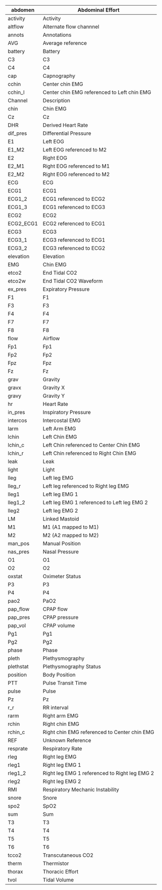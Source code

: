 | abdomen    | Abdominal Effort                              |
| ---------- | --------------------------------------------- |
| activity   | Activity                                      |
| altflow    | Alternate flow channnel                       |
| annots     | Annotations                                   |
| AVG        | Average reference                             |
| battery    | Battery                                       |
| C3         | C3                                            |
| C4         | C4                                            |
| cap        | Capnography                                   |
| cchin      | Center chin EMG                               |
| cchin\_l   | Center chin EMG referenced to Left chin EMG   |
| Channel    | Description                                   |
| chin       | Chin EMG                                      |
| Cz         | Cz                                            |
| DHR        | Derived Heart Rate                            |
| dif\_pres  | Differential Pressure                         |
| E1         | Left EOG                                      |
| E1\_M2     | Left EOG referenced to M2                     |
| E2         | Right EOG                                     |
| E2\_M1     | Right EOG referenced to M1                    |
| E2\_M2     | Right EOG referenced to M2                    |
| ECG        | ECG                                           |
| ECG1       | ECG1                                          |
| ECG1\_2    | ECG1 referenced to ECG2                       |
| ECG1\_3    | ECG1 referenced to ECG3                       |
| ECG2       | ECG2                                          |
| ECG2\_ECG1 | ECG2 referenced to ECG1                       |
| ECG3       | ECG3                                          |
| ECG3\_1    | ECG3 referenced to ECG1                       |
| ECG3\_2    | ECG3 referenced to ECG2                       |
| elevation  | Elevation                                     |
| EMG        | Chin EMG                                      |
| etco2      | End Tidal CO2                                 |
| etco2w     | End Tidal CO2 Waveform                        |
| ex\_pres   | Expiratory Pressure                           |
| F1         | F1                                            |
| F3         | F3                                            |
| F4         | F4                                            |
| F7         | F7                                            |
| F8         | F8                                            |
| flow       | Airflow                                       |
| Fp1        | Fp1                                           |
| Fp2        | Fp2                                           |
| Fpz        | Fpz                                           |
| Fz         | Fz                                            |
| grav       | Gravity                                       |
| gravx      | Gravity X                                     |
| gravy      | Gravity Y                                     |
| hr         | Heart Rate                                    |
| in\_pres   | Inspiratory Pressure                          |
| intercos   | Intercostal EMG                               |
| larm       | Left Arm EMG                                  |
| lchin      | Left Chin EMG                                 |
| lchin\_c   | Left Chin referenced to Center Chin EMG       |
| lchin\_r   | Left Chin referenced to Right Chin EMG        |
| leak       | Leak                                          |
| light      | Light                                         |
| lleg       | Left leg EMG                                  |
| lleg\_r    | Left leg referenced to Right leg EMG          |
| lleg1      | Left leg EMG 1                                |
| lleg1\_2   | Left leg EMG 1 referenced to Left leg EMG 2   |
| lleg2      | Left leg EMG 2                                |
| LM         | Linked Mastoid                                |
| M1         | M1 (A1 mapped to M1)                          |
| M2         | M2 (A2 mapped to M2)                          |
| man\_pos   | Manual Position                               |
| nas\_pres  | Nasal Pressure                                |
| O1         | O1                                            |
| O2         | O2                                            |
| oxstat     | Oximeter Status                               |
| P3         | P3                                            |
| P4         | P4                                            |
| pao2       | PaO2                                          |
| pap\_flow  | CPAP flow                                     |
| pap\_pres  | CPAP pressure                                 |
| pap\_vol   | CPAP volume                                   |
| Pg1        | Pg1                                           |
| Pg2        | Pg2                                           |
| phase      | Phase                                         |
| pleth      | Plethysmography                               |
| plethstat  | Plethysmography Status                        |
| position   | Body Position                                 |
| PTT        | Pulse Transit Time                            |
| pulse      | Pulse                                         |
| Pz         | Pz                                            |
| r\_r       | RR interval                                   |
| rarm       | Right arm EMG                                 |
| rchin      | Right chin EMG                                |
| rchin\_c   | Right chin EMG referenced to Center chin EMG  |
| REF        | Unknown Reference                             |
| resprate   | Respiratory Rate                              |
| rleg       | Right leg EMG                                 |
| rleg1      | Right leg EMG 1                               |
| rleg1\_2   | Right leg EMG 1 referenced to Right leg EMG 2 |
| rleg2      | Right leg EMG 2                               |
| RMI        | Respiratory Mechanic Instability              |
| snore      | Snore                                         |
| spo2       | SpO2                                          |
| sum        | Sum                                           |
| T3         | T3                                            |
| T4         | T4                                            |
| T5         | T5                                            |
| T6         | T6                                            |
| tcco2      | Transcutaneous CO2                            |
| therm      | Thermistor                                    |
| thorax     | Thoracic Effort                               |
| tvol       | Tidal Volume                                  |
